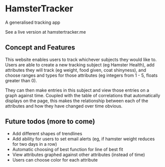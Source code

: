 HamsterTracker
==============
A generalised tracking app

See a live version at hamstertracker.me
 
Concept and Features
--------------

This website enables users to track whichever subjects they would like to. Users are able to create a new tracking subject (eg Hamster Health), add attributes they will track (eg weight, food given, coat shinyness), and choose ranges and types for those attributes (eg integers from 1 - 5, floats greater than 0). 

They can then make entries in this subject and view those entries on a graph against time. Coupled with the table of correlations that automatically displays on the page, this makes the relationship between each of the attributes and how they have changed over time obvious.


Future todos (more to come)
--------------
- Add different shapes of trendlines
- Add ability for users to set email alerts (eg, if hamster weight reduces for two days in a row)
- Automatic choosing of best function for line of best fit
- View attributes graphed against other attributes (instead of time)
- Users can choose color for each attribute
